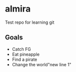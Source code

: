 # almira
Test repo for learning git


## Goals
* Catch FG
* Eat pineapple
* Find a pirate
* Change the world"new line 1" 
